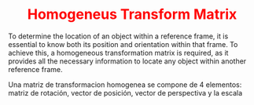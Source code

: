 

<h1 align="center" style="color:red">Homogeneus Transform Matrix</h1>

To determine the location of an object within a reference frame, it is essential to know both its position and orientation within that frame. To achieve this, a homogeneous transformation matrix is required, as it provides all the necessary information to locate any object within another reference frame.

Una matriz de transformacion homogenea se compone de 4 elementos: matriz de rotación, vector de posición, vector de perspectiva y la escala


